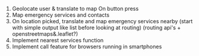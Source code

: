 1. Geolocate user & translate to map On button press
2. Map emergency services and contacts
3. On location picked, translate and map emergency services nearby (start with simple output like list before looking at routing) (routing api's + openstreetmaps&.leaflet?)
4. Implement nearest services function
5. Implement call feature for browsers running in smartphones